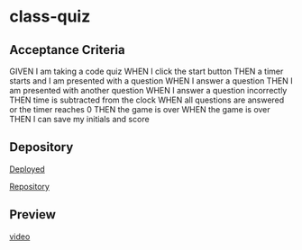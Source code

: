 # class-quiz

## Acceptance Criteria 

GIVEN I am taking a code quiz
WHEN I click the start button
THEN a timer starts and I am presented with a question
WHEN I answer a question
THEN I am presented with another question
WHEN I answer a question incorrectly
THEN time is subtracted from the clock
WHEN all questions are answered or the timer reaches 0
THEN the game is over
WHEN the game is over
THEN I can save my initials and score

## Depository

[Deployed](http://127.0.0.1:5500/index.html)

[Repository](https://github.com/zoeedge16/class-quiz)

## Preview
[video](https://www.awesomescreenshot.com/video/17432401?key=85a866b05044b1d8bbb7831f267dd241)